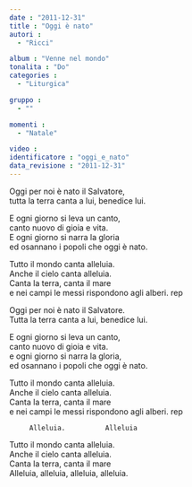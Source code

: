 ```yaml
---
date : "2011-12-31"
title : "Oggi è nato"
autori : 
  - "Ricci"

album : "Venne nel mondo"
tonalita : "Do"
categories : 
  - "Liturgica"

gruppo : 
  - ""

momenti : 
  - "Natale"

video : 
identificatore : "oggi_e_nato"
data_revisione : "2011-12-31"
---
```

  
  
  
  
Oggi per noi è nato il Salvatore,   
tutta la terra canta a lui, benedice lui.  
  
  
  
 E ogni giorno si leva un canto,   
 canto nuovo di gioia e vita.  
 E ogni giorno si narra la gloria   
ed osannano i popoli che oggi è nato.  
  
  
  
Tutto il mondo canta  alleluia.  
Anche il cielo canta alleluia.  
 Canta la terra, canta il mare  
e nei campi le messi rispondono agli alberi. rep  
  
  
  
  
Oggi per noi è nato il Salvatore.  
Tutta la terra canta a lui, benedice lui.  
  
  
  
  
E ogni giorno si leva un canto,  
canto nuovo di gioia e vita.  
e ogni giorno si narra la gloria,  
ed osannano i popoli che oggi è nato.  
  
  
  
  
Tutto il mondo canta alleluia.  
Anche il cielo canta alleluia.  
Canta la terra, canta il mare  
e nei campi le messi rispondono agli alberi. rep  
  
  
         Alleluia.          Alleluia  
  
  
  
  
  
  
  
  
Tutto il mondo canta  alleluia.  
Anche il cielo canta alleluia.  
 Canta la terra, canta il mare  
Alleluia, alleluia, alleluia, alleluia.    
  
  
  
